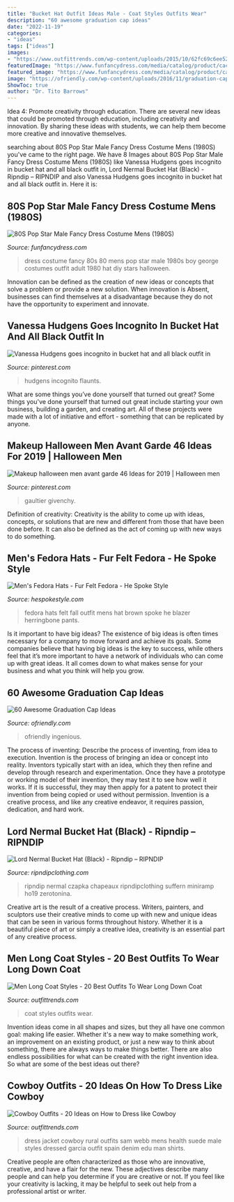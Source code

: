 ```yaml
---
title: "Bucket Hat Outfit Ideas Male - Coat Styles Outfits Wear"
description: "60 awesome graduation cap ideas"
date: "2022-11-19"
categories:
- "ideas"
tags: ["ideas"]
images:
- "https://www.outfittrends.com/wp-content/uploads/2015/10/62fc69c6ee525c64b410ce9667a9f46d.jpg"
featuredImage: "https://www.funfancydress.com/media/catalog/product/cache/1/image/1200x/040ec09b1e35df139433887a97daa66f/F/U/FUN2395.jpg"
featured_image: "https://www.funfancydress.com/media/catalog/product/cache/1/image/1200x/040ec09b1e35df139433887a97daa66f/F/U/FUN2395.jpg"
image: "https://ofriendly.com/wp-content/uploads/2016/11/graduation-caps/15-graduation-cap-ideas.jpg"
ShowToc: true
author: "Dr. Tito Barrows"
---
```



Idea 4: Promote creativity through education.
There are several new ideas that could be promoted through education, including creativity and innovation. By sharing these ideas with students, we can help them become more creative and innovative themselves.

	

		
searching about 80S Pop Star Male Fancy Dress Costume Mens (1980S) you've came to the right page. We have 8 Images about 80S Pop Star Male Fancy Dress Costume Mens (1980S) like Vanessa Hudgens goes incognito in bucket hat and all black outfit in, Lord Nermal Bucket Hat (Black) - Ripndip – RIPNDIP and also Vanessa Hudgens goes incognito in bucket hat and all black outfit in. Here it is:
		
    
## 80S Pop Star Male Fancy Dress Costume Mens (1980S)

<img loading=lazy src="https://www.funfancydress.com/media/catalog/product/cache/1/image/1200x/040ec09b1e35df139433887a97daa66f/F/U/FUN2395.jpg" onerror="this.onerror=null;this.src='https://tse2.mm.bing.net/th?id=OIP.MbKeYkk1zRGlUrPfY1g0MgHaPf&amp;pid=15.1';" alt="80S Pop Star Male Fancy Dress Costume Mens (1980S)">

_Source: funfancydress.com_

>dress costume fancy 80s 80 mens pop star male 1980s boy george costumes outfit adult 1980 hat diy stars halloween. 

	

Innovation can be defined as the creation of new ideas or concepts that solve a problem or provide a new solution. When innovation is Absent, businesses can find themselves at a disadvantage because they do not have the opportunity to experiment and innovate.

    
## Vanessa Hudgens Goes Incognito In Bucket Hat And All Black Outfit In

<img loading=lazy src="https://i.pinimg.com/736x/f0/83/19/f0831960a720878f0d3a7c89ab9fb605.jpg" onerror="this.onerror=null;this.src='https://tse2.mm.bing.net/th?id=OIP.udRWmIb5rEvqy3v1BA3nrwHaML&amp;pid=15.1';" alt="Vanessa Hudgens goes incognito in bucket hat and all black outfit in">

_Source: pinterest.com_

>hudgens incognito flaunts. 

	

What are some things you’ve done yourself that turned out great?
Some things you've done yourself that turned out great include starting your own business, building a garden, and creating art. All of these projects were made with a lot of initiative and effort - something that can be replicated by anyone.

    
## Makeup Halloween Men Avant Garde 46 Ideas For 2019 | Halloween Men

<img loading=lazy src="https://i.pinimg.com/736x/a2/9f/ba/a29fba1ac074eafd492311bbf14a22c9.jpg" onerror="this.onerror=null;this.src='https://tse4.mm.bing.net/th?id=OIP.CeXzl7yaDeT6jjwVJflWbAAAAA&amp;pid=15.1';" alt="Makeup halloween men avant garde 46 Ideas for 2019 | Halloween men">

_Source: pinterest.com_

>gaultier givenchy. 

	

Definition of creativity:
Creativity is the ability to come up with ideas, concepts, or solutions that are new and different from those that have been done before. It can also be defined as the act of coming up with new ways to do something.

    
## Men&#039;s Fedora Hats - Fur Felt Fedora - He Spoke Style

<img loading=lazy src="http://hespokestyle.com/wp-content/uploads/2015/11/mens-fedora-hats-felt-brown-with-blazer-and-herringbone-pants-fall-outfit-ideas.jpg" onerror="this.onerror=null;this.src='https://tse3.mm.bing.net/th?id=OIP.lF0nKEE8KZ5EY7gO3B5JkgHaLH&amp;pid=15.1';" alt="Men&#039;s Fedora Hats - Fur Felt Fedora - He Spoke Style">

_Source: hespokestyle.com_

>fedora hats felt fall outfit mens hat brown spoke he blazer herringbone pants. 

	

Is it important to have big ideas?
The existence of big ideas is often times necessary for a company to move forward and achieve its goals. Some companies believe that having big ideas is the key to success, while others feel that it’s more important to have a network of individuals who can come up with great ideas. It all comes down to what makes sense for your business and what you think will help you grow.

    
## 60 Awesome Graduation Cap Ideas

<img loading=lazy src="https://ofriendly.com/wp-content/uploads/2016/11/graduation-caps/15-graduation-cap-ideas.jpg" onerror="this.onerror=null;this.src='https://tse4.mm.bing.net/th?id=OIP.geRzUamL9BumrfxgkrXpDgHaHa&amp;pid=15.1';" alt="60 Awesome Graduation Cap Ideas">

_Source: ofriendly.com_

>ofriendly ingenious. 

	

The process of inventing: Describe the process of inventing, from idea to execution.
Invention is the process of bringing an idea or concept into reality. Inventors typically start with an idea, which they then refine and develop through research and experimentation. Once they have a prototype or working model of their invention, they may test it to see how well it works. If it is successful, they may then apply for a patent to protect their invention from being copied or used without permission. Invention is a creative process, and like any creative endeavor, it requires passion, dedication, and hard work.

    
## Lord Nermal Bucket Hat (Black) - Ripndip – RIPNDIP

<img loading=lazy src="http://cdn.shopify.com/s/files/1/0177/2424/products/HO19-HATS_0014_Layer_2_copy_1200x1200.jpg?v=1572459846" onerror="this.onerror=null;this.src='https://tse2.mm.bing.net/th?id=OIP.kl2CPFSptIHD9W10dnCH9QHaHa&amp;pid=15.1';" alt="Lord Nermal Bucket Hat (Black) - Ripndip – RIPNDIP">

_Source: ripndipclothing.com_

>ripndip nermal czapka chapeaux ripndipclothing suffern miniramp ho19 zerotonina. 

	

Creative art is the result of a creative process. Writers, painters, and sculptors use their creative minds to come up with new and unique ideas that can be seen in various forms throughout history. Whether it is a beautiful piece of art or simply a creative idea, creativity is an essential part of any creative process.

    
## Men Long Coat Styles - 20 Best Outfits To Wear Long Down Coat

<img loading=lazy src="http://www.outfittrends.com/wp-content/uploads/2015/12/Men-Long-Coat-Styles14.jpg" onerror="this.onerror=null;this.src='https://tse3.mm.bing.net/th?id=OIP.JKc6GwaE1oaipCd4NxKLZwHaMR&amp;pid=15.1';" alt="Men Long Coat Styles - 20 Best Outfits To Wear Long Down Coat">

_Source: outfittrends.com_

>coat styles outfits wear. 

	

Invention ideas come in all shapes and sizes, but they all have one common goal: making life easier. Whether it's a new way to make something work, an improvement on an existing product, or just a new way to think about something, there are always ways to make things better. There are also endless possibilities for what can be created with the right invention idea. So what are some of the best ideas out there?

    
## Cowboy Outfits - 20 Ideas On How To Dress Like Cowboy

<img loading=lazy src="https://www.outfittrends.com/wp-content/uploads/2015/10/62fc69c6ee525c64b410ce9667a9f46d.jpg" onerror="this.onerror=null;this.src='https://tse4.mm.bing.net/th?id=OIP.fFVYTPlPi5WIpwcp0QIcEwHaKh&amp;pid=15.1';" alt="Cowboy Outfits - 20 Ideas on How to Dress like Cowboy">

_Source: outfittrends.com_

>dress jacket cowboy rural outfits sam webb mens health suede male styles dressed garcia outfit spain denim edu man shirts. 

	

Creative people are often characterized as those who are innovative, creative, and have a flair for the new. These adjectives describe many people and can help you determine if you are creative or not. If you feel like your creativity is lacking, it may be helpful to seek out help from a professional artist or writer.

